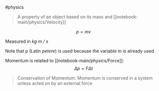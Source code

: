 #physics 

> A property of an object based on its mass and [[notebook-main/physics/Velocity]]

$$ p = mv $$

Measured in *kg m / s*

Note that p (Latin *petere*) is used because the variable m is already used

Momentum is related to [[notebook-main/physics/Force]]:
$$ \Delta p = F \Delta t $$

> Conservation of Momentum: Momentum is conserved in a system unless acted on by an external force